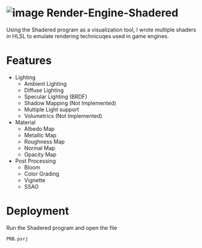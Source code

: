 # ![image](https://github.com/user-attachments/assets/cb2da6a0-71be-47eb-b10f-8b18df466667) Render-Engine-Shadered

Using the Shadered program as a visualization tool, I wrote multiple shaders in HLSL to emulate rendering technicuqes used in game engines.

# Features
- Lighting
  - Ambient Lighting
  - Diffuse Lighting
  - Specular Lighting (BRDF)
  - Shadow Mapping (Not Implemented)
  - Multiple Light support
  - Volumetrics (Not Implemented)
- Material
  - Albedo Map
  - Metallic Map
  - Roughness Map
  - Normal Map
  - Opacity Map
- Post Processing
  - Bloom
  - Color Grading
  - Vignette
  - SSAO
# Deployment
Run the Shadered program and open the file

    PRB.psrj
